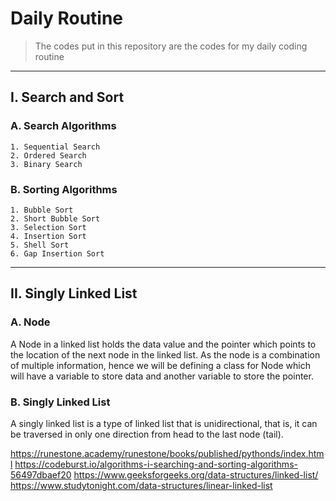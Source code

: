 # Daily Routine
> The codes put in this repository are the codes for my daily coding routine
---
## I. Search and Sort

### A. Search Algorithms
    1. Sequential Search
    2. Ordered Search
    3. Binary Search

### B. Sorting Algorithms
    1. Bubble Sort
    2. Short Bubble Sort
    3. Selection Sort
    4. Insertion Sort
    5. Shell Sort
    6. Gap Insertion Sort
---
## II. Singly Linked List

### A. Node
A Node in a linked list holds the data value and the pointer which points to the location of the next node in the linked list. As the node is a combination of multiple information, hence we will be defining a class for Node which will have a variable to store data and another variable to store the pointer.
### B. Singly Linked List
A singly linked list is a type of linked list that is unidirectional, that is, it can be traversed in only one direction from head to the last node (tail).

[^1]: ### Sources
https://runestone.academy/runestone/books/published/pythonds/index.html
https://codeburst.io/algorithms-i-searching-and-sorting-algorithms-56497dbaef20
https://www.geeksforgeeks.org/data-structures/linked-list/
https://www.studytonight.com/data-structures/linear-linked-list
